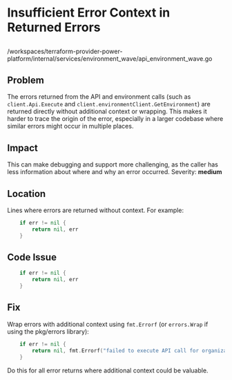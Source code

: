 # Insufficient Error Context in Returned Errors

##

/workspaces/terraform-provider-power-platform/internal/services/environment_wave/api_environment_wave.go

## Problem

The errors returned from the API and environment calls (such as `client.Api.Execute` and `client.environmentClient.GetEnvironment`) are returned directly without additional context or wrapping. This makes it harder to trace the origin of the error, especially in a larger codebase where similar errors might occur in multiple places.

## Impact

This can make debugging and support more challenging, as the caller has less information about where and why an error occurred. Severity: **medium**

## Location

Lines where errors are returned without context. For example:

```go
	if err != nil {
		return nil, err
	}
```

## Code Issue

```go
	if err != nil {
		return nil, err
	}
```

## Fix

Wrap errors with additional context using `fmt.Errorf` (or `errors.Wrap` if using the pkg/errors library):

```go
	if err != nil {
		return nil, fmt.Errorf("failed to execute API call for organizations: %w", err)
	}
```

Do this for all error returns where additional context could be valuable.
